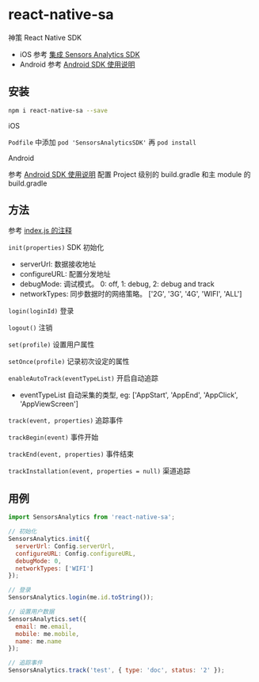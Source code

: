 # react-native-sa

神策 React Native SDK

* iOS 参考 [集成 Sensors Analytics SDK](https://www.sensorsdata.cn/manual/ios_sdk.html)
* Android 参考 [Android SDK 使用说明](https://www.sensorsdata.cn/manual/android_sdk.html)

## 安装

```sh
npm i react-native-sa --save
```

iOS

`Podfile` 中添加 `pod 'SensorsAnalyticsSDK'`
再 `pod install`

Android

参考 [Android SDK 使用说明](https://www.sensorsdata.cn/manual/android_sdk.html) 配置 Project 级别的 build.gradle 和主 module 的 build.gradle

## 方法

参考 [index.js 的注释](https://github.com/shimohq/react-native-sa/blob/master/index.js)

`init(properties)` SDK 初始化

* serverUrl: 数据接收地址
* configureURL: 配置分发地址
* debugMode: 调试模式。 0: off, 1: debug, 2: debug and track
* networkTypes: 同步数据时的网络策略。 ['2G', '3G', '4G', 'WIFI', 'ALL']

`login(loginId)` 登录

`logout()` 注销

`set(profile)` 设置用户属性

`setOnce(profile)` 记录初次设定的属性

`enableAutoTrack(eventTypeList)` 开启自动追踪

* eventTypeList 自动采集的类型, eg: ['AppStart', 'AppEnd', 'AppClick', 'AppViewScreen']

`track(event, properties)` 追踪事件

`trackBegin(event)` 事件开始

`trackEnd(event, properties)` 事件结束

`trackInstallation(event, properties = null)` 渠道追踪


## 用例

```js
import SensorsAnalytics from 'react-native-sa';

// 初始化
SensorsAnalytics.init({
  serverUrl: Config.serverUrl,
  configureURL: Config.configureURL,
  debugMode: 0,
  networkTypes: ['WIFI']
});

// 登录
SensorsAnalytics.login(me.id.toString());

// 设置用户数据
SensorsAnalytics.set({
  email: me.email,
  mobile: me.mobile,
  name: me.name
});

// 追踪事件
SensorsAnalytics.track('test', { type: 'doc', status: '2' });
```
